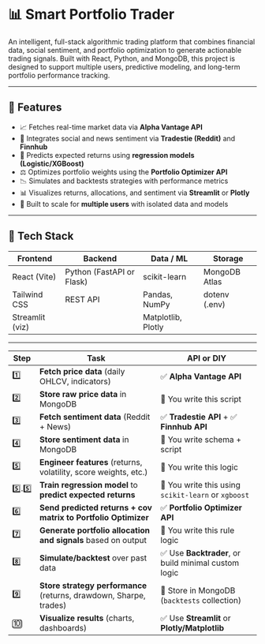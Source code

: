 # 📊 Smart Portfolio Trader

An intelligent, full-stack algorithmic trading platform that combines financial data, social sentiment, and portfolio optimization to generate actionable trading signals. Built with React, Python, and MongoDB, this project is designed to support multiple users, predictive modeling, and long-term portfolio performance tracking.

---

## 🚀 Features

- 📈 Fetches real-time market data via **Alpha Vantage API**
- 📣 Integrates social and news sentiment via **Tradestie (Reddit)** and **Finnhub**
- 🧠 Predicts expected returns using **regression models (Logistic/XGBoost)**
- ⚖️ Optimizes portfolio weights using the **Portfolio Optimizer API**
- 📉 Simulates and backtests strategies with performance metrics
- 📊 Visualizes returns, allocations, and sentiment via **Streamlit** or **Plotly**
- 🔐 Built to scale for **multiple users** with isolated data and models

---

## 🧩 Tech Stack

| Frontend      | Backend     | Data / ML        | Storage        |
|---------------|-------------|------------------|----------------|
| React (Vite)  | Python (FastAPI or Flask) | scikit-learn | MongoDB Atlas |
| Tailwind CSS  | REST API    | Pandas, NumPy    | dotenv (.env)  |
| Streamlit (viz) |             | Matplotlib, Plotly |              |

---

| Step  | Task                                                                                      | API or DIY                                          |
| ----- | ----------------------------------------------------------------------------------------- | --------------------------------------------------- |
| 1️⃣   | **Fetch price data** (daily OHLCV, indicators)                                            | ✅ **Alpha Vantage API**                             |
| 2️⃣   | **Store raw price data** in MongoDB                                                       | 🧠 You write this script                            |
| 3️⃣   | **Fetch sentiment data** (Reddit + News)                                                  | ✅ **Tradestie API** + ✅ **Finnhub API**             |
| 4️⃣   | **Store sentiment data** in MongoDB                                                       | 🧠 You write schema + script                        |
| 5️⃣   | **Engineer features** (returns, volatility, score weights, etc.)                          | 🧠 You write this logic                             |
| 5️⃣.5️⃣ | **Train regression model** to **predict expected returns** | 🧠 You write this using `scikit-learn` or `xgboost` |
| 6️⃣   | **Send predicted returns + cov matrix to Portfolio Optimizer**                            | ✅ **Portfolio Optimizer API**                       |
| 7️⃣   | **Generate portfolio allocation and signals** based on output                             | 🧠 You write this rule logic                        |
| 8️⃣   | **Simulate/backtest** over past data                                                      | ✅ Use **Backtrader**, or build minimal custom logic |
| 9️⃣   | **Store strategy performance** (returns, drawdown, Sharpe, trades)                        | 🧠 Store in MongoDB (`backtests` collection)        |
| 🔟    | **Visualize results** (charts, dashboards)                                                | ✅ Use **Streamlit** or **Plotly/Matplotlib**        |

